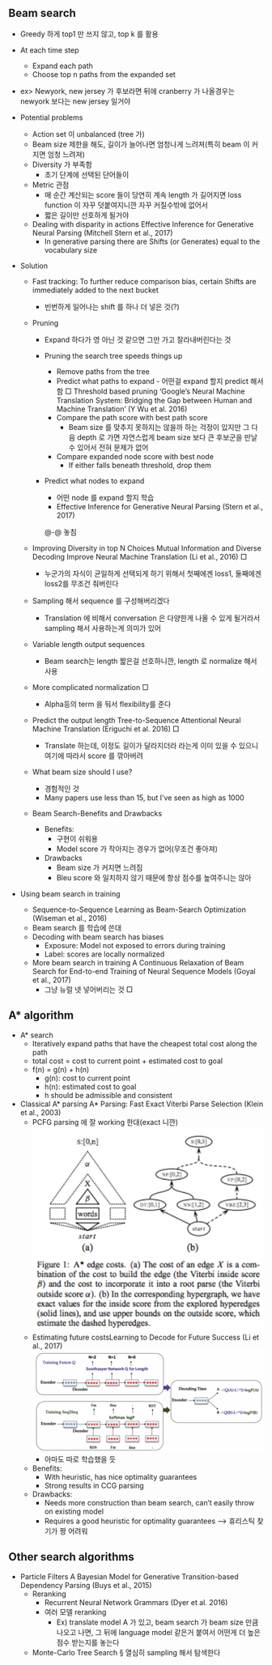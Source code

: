 ## Beam search
* Greedy 하게 top1 만 쓰지 않고, top k 를 활용
* At each time step
	* Expand each path
	* Choose top n paths from the expanded set

* ex>  Newyork, new jersey 가 후보라면 뒤에 cranberry 가 나올경우는 newyork 보다는 new jersey 일거야
* Potential problems
	* Action set 이 unbalanced (tree 가) 
	* Beam size 제한을 해도, 길이가 늘어나면 엄청나게 느려져(특히 beam 이 커지면 엄청 느려져)
	* Diversity 가 부족함
		* 초기 단계에 선택된 단어들이 
	* Metric 관점
		* 매 순간 계산되는 score 들이 당연히 계속 length 가 길어지면 loss function 이 자꾸 덧붙여지니깐 자꾸 커질수밖에 없어서
		* 짧은 길이만 선호하게 될거야
	* Dealing with disparity in actions Effective Inference for Generative Neural Parsing (Mitchell Stern et al., 2017)
		* In generative parsing there are Shifts (or Generates) equal to the vocabulary size 
* Solution
	* Fast tracking:  To further reduce comparison bias, certain Shifts are immediately added to the next bucket
		* 빈번하게 일어나는 shift 를 하나 더 넣은 것(?)
	* Pruning
		* Expand 하다가 영 아닌 것 같으면 그만 가고 잘라내버린다는 것
		* Pruning the search tree speeds things up
			* Remove paths from the tree
			* Predict what paths to expand - 어떤걸 expand 할지 predict 해서 함
		□ Threshold based pruning ‘Google’s Neural Machine Translation System: Bridging the Gap between Human and Machine Translation’ (Y Wu et al. 2016)
			* Compare the path score with best path score
				* Beam size 를 맞추지 못하지는 않을까 하는 걱정이 있지만 그 다음 depth 로 가면 자연스럽게 beam size 보다 큰 후보군을 만날 수 있어서 전혀 문제가 없어
			* Compare expanded node score with best node
				* If either falls beneath threshold, drop them
		* Predict what nodes to expand
			* 어떤 node 를 expand 할지 학습
			* Effective Inference for Generative Neural Parsing (Stern et al., 2017)
				
			@-@ 놓침
		 
	* Improving Diversity in top N Choices Mutual Information and Diverse Decoding Improve Neural Machine Translation (Li et al., 2016)
		□ 
		* 누군가의 자식이 균일하게 선택되게 하기 위해서 첫째에겐 loss1, 둘째에겐 loss2를 무조건 줘버린다
	* Sampling 해서 sequence 를 구성해버리겠다
		* Translation 에 비해서 conversation 은 다양한게 나올 수 있게 될거라서 sampling 해서 사용하는게 의미가 있어
	* Variable length output sequences
		* Beam search는 length 짧은걸 선호하니깐, length 로 normalize 해서 사용
	* More complicated normalization
		□ 
		* Alpha등의 term 을 둬서 flexibility를 준다
	* Predict the output length Tree-to-Sequence Attentional Neural Machine Translation (Eriguchi et al. 2016)
		□ 
		* Translate 하는데, 이정도 길이가 달라지더라 라는게 이미 있을 수 있으니 여기에 따라서 score 를 깎아버려
	* What beam size should I use?
		* 경험적인 것
		* Many papers use less than 15, but I’ve seen as high as 1000
	* Beam Search-Benefits and Drawbacks
		* Benefits: 
			* 구현이 쉬워용
			* Model score 가 작아지는 경우가 없어(무조건 좋아져)
		* Drawbacks
			* Beam size 가 커지면 느려짐
			* Bleu score 와 일치하지 않기 때문에 항상 점수를 높여주니는 않아
* Using beam search in training
	* Sequence-to-Sequence Learning as Beam-Search Optimization (Wiseman et al., 2016)
	* Beam search 를 학습에 쓴대
	* Decoding with beam search has biases
		* Exposure: Model not exposed to errors during training
		* Label: scores are locally normalized 
	* More beam search in training A Continuous Relaxation of Beam Search for End-to-end Training of Neural Sequence Models (Goyal et al., 2017)
		* 그냥 뉴럴 넷 넣어버리는 것
		□ 

## A* algorithm
* A* search
	* Iteratively expand paths that have the cheapest total cost along the path
	* total cost = cost to current point + estimated cost to goal
	* f(n) = g(n) + h(n) 
		* g(n): cost to current point 
		* h(n): estimated cost to goal
		* h should be admissible and consistent
* Classical A* parsing A* Parsing: Fast Exact Viterbi Parse Selection (Klein et al., 2003)
	* PCFG parsing 에 잘 working 한대(exact 니깐)
		![classic](images/20181109_1.png "classic")
	* Estimating future costsLearning to Decode for Future Success (Li et al., 2017)
		![fs](images/20181109_2.png "fs")
		* 아마도 따로 학습했을 듯
	* Benefits:
		* With heuristic, has nice optimality guarantees
		* Strong results in CCG parsing
	* Drawbacks:
		* Needs more construction than beam search, can’t easily throw on existing model
		* Requires a good heuristic for optimality guarantees --> 휴리스틱 찾기가 짱 어려워

## Other search algorithms
* Particle Filters A Bayesian Model for Generative Transition-based Dependency Parsing (Buys et al., 2015)
	* Reranking
		* Recurrent Neural Network Grammars (Dyer et al. 2016)
		* 여러 모델 reranking
			* Ex) translate model A 가 있고, beam search 가 beam size 만큼 나오고 나면, 그 뒤에 language model 같은거 붙여서 어떤게 더 높은 점수 받는지를 놓는다
	* Monte-Carlo Tree Search 
			§ 열심히 sampling 해서 탐색한다
